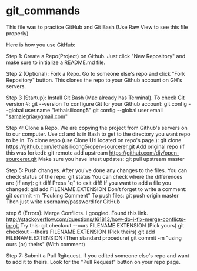 git_commands
============

This file was to practice GitHub and Git Bash (Use Raw View to see this file properly)

Here is how you use GitHub:

Step 1: Create a Repo(Project) on Github. Just click "New Repository" and make sure to initialize a README.md file.

Step 2 (Optional): Fork a Repo. Go to someone else's repo and click "Fork Repository" button. This clones the repo to your Github account on GH's servers.

Step 3 (Startup): Install Git Bash (Mac already has Terminal).
	To check Git version #:
		git --version
	To configure Git for your Github account:
		git config --global user.name "lethalsilicong5"
		git config --global user.email "samalegria@gmail.com"

Step 4: Clone a Repo. We are copying the project from Github's servers on to our computer.
	Use cd and ls in Bash to get to the directory you want repo to be in.
	To clone repo (use Clone Url located on repo's page.):
		git clone https://github.com/lethalsilicong5/open-sourcerer.git
	Add original repo (if this was forked):
		git remote add upstream https://github.com/diy/open-sourcerer.git
	Make sure you have latest updates:
		git pull upstream master

Step 5: Push changes. After you've done any changes to the files.
	You can check status of the repo:
		git status
	You can check where the differences are (if any):
		git diff
		Press "q" to exit diff!
	If you want to add a file you changed:
		gid add FILENAME.EXTENSION
	Don't forget to write a comment:
		git commit -m "Fcuking Comment"
	To push files:
		git push origin master
	Then just write username/password for GitHub

step 6 (Errors): Merge Conflicts. I googled. Found this link. http://stackoverflow.com/questions/161813/how-do-i-fix-merge-conflicts-in-git
	Try this:
		git checkout --ours FILENAME.EXTENSION (Pick yours)
		git checkout --theirs FILENAME.EXTENSION (Pick theirs)
		git add FILENAME.EXTENSION (Then standard procedure)
		git commit -m "using ours (or) theirs" (With comment)


Step 7: Submit a Pull Rgitquest. If you edited someone else's repo and want to add it to theirs. Look for the "Pull Request" button on your repo page.